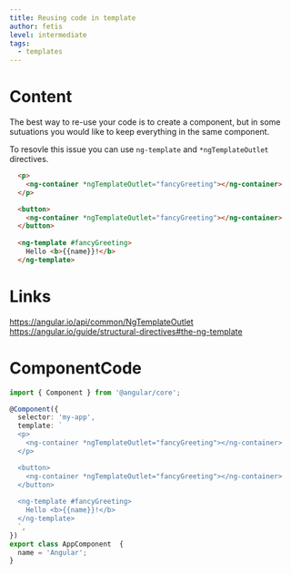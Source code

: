 ```yaml
---
title: Reusing code in template
author: fetis
level: intermediate 
tags:
  - templates
---
```


# Content
The best way to re-use your code is to create a component, but in some sutuations you would like to
keep everything in the same component.

To resovle this issue you can use `ng-template` and `*ngTemplateOutlet` directives.

```html
  <p>
    <ng-container *ngTemplateOutlet="fancyGreeting"></ng-container>
  </p>

  <button>
    <ng-container *ngTemplateOutlet="fancyGreeting"></ng-container>    
  </button>
  
  <ng-template #fancyGreeting>
    Hello <b>{{name}}!</b>
  </ng-template>
```

# Links
https://angular.io/api/common/NgTemplateOutlet
https://angular.io/guide/structural-directives#the-ng-template

# ComponentCode
```typescript
import { Component } from '@angular/core';

@Component({
  selector: 'my-app',
  template: `
  <p>
    <ng-container *ngTemplateOutlet="fancyGreeting"></ng-container>
  </p>

  <button>
    <ng-container *ngTemplateOutlet="fancyGreeting"></ng-container>    
  </button>
  
  <ng-template #fancyGreeting>
    Hello <b>{{name}}!</b>
  </ng-template>
  `,
})
export class AppComponent  {
  name = 'Angular';
}
```
